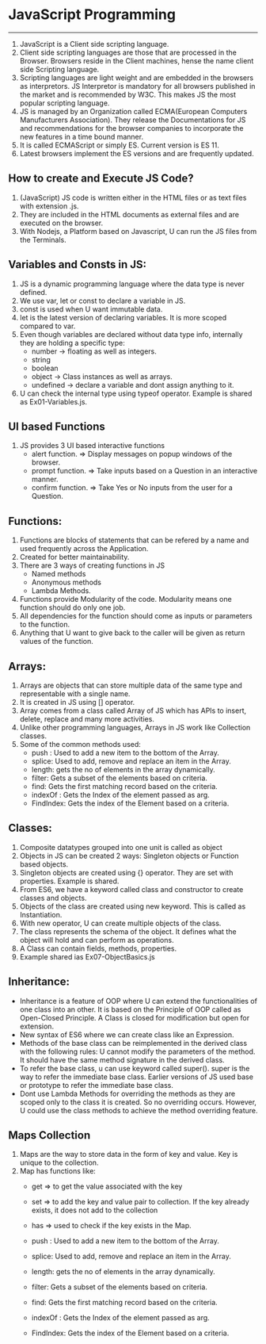 # JavaScript Programming
-------------------------------------------------------------------------------
1. JavaScript is a Client side scripting language. 
2. Client side scripting languages are those that are processed in the Browser. Browsers reside in the Client machines, hense the name client side Scripting language. 
3. Scripting languages are light weight and are embedded in the browsers as interpretors. JS Interpretor is mandatory for all browsers published in the market and is recommended by W3C. This makes JS the most popular scripting language. 
4. JS is managed by an Organization called ECMA(European Computers Manufacturers Association). They release the Documentations for JS and recommendations for the browser companies to incorporate the new features in a time bound manner.
5. It is called ECMAScript or simply ES. Current version is ES 11. 
6. Latest browsers implement the ES  versions and are frequently updated. 

## How to create and Execute JS Code?
1.  (JavaScript) JS code is written either in the HTML files or as text files with extension .js. 
2. They are included in the HTML documents as external files and are executed on the browser. 
3. With Nodejs, a Platform based on Javascript, U can run the JS files from the Terminals. 

## Variables and Consts in JS:
1. JS is a dynamic programming language where the data type is never defined. 
2. We use var, let or const to declare a variable in JS. 
3. const is used when U want immutable data.
4. let is the latest version of declaring variables. It is more scoped compared to var.
5. Even though variables are declared without data type info, internally they are holding a specific type:
    - number -> floating as well as integers.
    - string
    - boolean
    - object -> Class instances as well as arrays. 
    - undefined -> declare a variable and dont assign anything to it. 
6. U can check the internal type using typeof operator. 
Example is shared as Ex01-Variables.js.

## UI based Functions
1. JS provides 3 UI based interactive functions
    - alert function. => Display messages on popup windows of the browser. 
    - prompt function. => Take inputs based on a Question in an interactive manner.
    - confirm function. => Take Yes or No inputs from the user for a Question. 

## Functions:
1. Functions are blocks of statements that can be refered by a name and used frequently across the Application. 
2. Created for better maintainability. 
3. There are 3 ways of creating functions in JS
    - Named methods
    - Anonymous methods
    - Lambda Methods. 
4. Functions provide Modularity of the code. Modularity means one function should do only one job. 
5. All dependencies for the function should come as inputs or parameters to the function. 
6. Anything that U want to give back to the caller will be given as return values of the function. 

## Arrays:
1. Arrays are objects that can store multiple data of the same type and representable with a single name. 
2. It is created in JS using [] operator. 
3. Array comes from a class called Array of JS which has APIs to insert, delete, replace and many more activities.
4. Unlike other programming languages, Arrays in JS work like Collection classes.  
5. Some of the common methods used:
    - push : Used to add a new item to the bottom of the Array. 
    - splice: Used to add, remove and replace an item in the Array.
    - length: gets the no of elements in the array dynamically. 
    - filter: Gets a subset of the elements based on criteria. 
    - find: Gets the first matching record based on the criteria.
    - indexOf : Gets the Index of the element passed as arg. 
    - FindIndex: Gets the index of the Element based on a criteria.

## Classes:
1. Composite datatypes grouped into one unit is called as object
2. Objects in JS can be created 2 ways: Singleton objects or Function based objects.
3. Singleton objects are created using {} operator. They are set with properties. Example is shared.
4. From ES6, we have a keyword called class and constructor to create classes and objects.
5. Objects of the class are created using new keyword. This is called as Instantiation. 
6. With new operator, U can create multiple objects of the class. 
7. The class represents the schema of the object. It defines what the object will hold and can perform as operations. 
8. A Class can contain fields, methods, properties. 
9. Example shared ias Ex07-ObjectBasics.js

## Inheritance:
- Inheritance is a feature of OOP where U can extend the functionalities of one class into an other. It is based on the Principle of OOP called as Open-Closed Principle. A Class is closed for modification but open for extension. 
- New syntax of ES6 where we can create class like an Expression.
- Methods of the base class can be reimplemented in the derived class with the following rules: U cannot modify the parameters of the method. It should have the same method signature in the derived class.
- To refer the base class, u can use keyword called super(). super is the way to refer the immediate base class. Earlier versions of JS used base or prototype to refer the immediate base class. 
- Dont use Lambda Methods for overriding the methods as they are scoped only to the class it is created. So no overriding occurs. However, U could use the class methods to achieve the method overriding feature. 

## Maps Collection
 1. Maps are the way to store data in the form of key and value. Key is unique to the collection. 
 2. Map has functions like:
    - get => to get the value associated with the key
    - set => to add the key and value pair to collection. If the key already exists, it does not add to the collection
    - has => used to check if the key exists in the Map.

    
    - push : Used to add a new item to the bottom of the Array. 
    - splice: Used to add, remove and replace an item in the Array.
    - length: gets the no of elements in the array dynamically. 
    - filter: Gets a subset of the elements based on criteria. 
    - find: Gets the first matching record based on the criteria.
    - indexOf : Gets the Index of the element passed as arg. 
    - FindIndex: Gets the index of the Element based on a criteria.   

    
